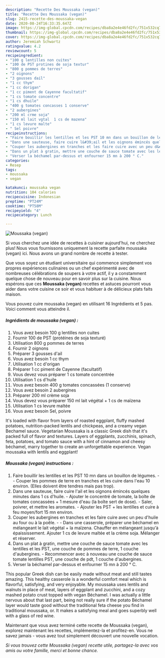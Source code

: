 ```yaml
---
description: "Recette Des Moussaka (vegan)"
title: "Recette Des Moussaka (vegan)"
slug: 2415-recette-des-moussaka-vegan
date: 2020-08-24T16:33:35.647Z
image: https://img-global.cpcdn.com/recipes/dba8a2e4e46fd2fc/751x532cq70/moussaka-vegan-photo-principale-de-la-recette.jpg
thumbnail: https://img-global.cpcdn.com/recipes/dba8a2e4e46fd2fc/751x532cq70/moussaka-vegan-photo-principale-de-la-recette.jpg
cover: https://img-global.cpcdn.com/recipes/dba8a2e4e46fd2fc/751x532cq70/moussaka-vegan-photo-principale-de-la-recette.jpg
author: Jeremiah Schwartz
ratingvalue: 4.2
reviewcount: 5
recipeingredient:
- "100 g lentilles non cuites"
- "100 de PST protines de soja textur"
- "800 g pommes de terres"
- "2 oignons"
- "3 gousses dail"
- "1 cc thym"
- "1 cc dorigan"
- "1 cc piment de Cayenne facultatif"
- "1 cs tomate concentre"
- "1 cs dhuile"
- "400 g tomates concasses 1 conserve"
- "2 aubergines"
- "200 ml crme soja"
- "150 ml lait vgtal  1 cs de mazena"
- "1 cs levure malte"
- " Sel poivre"
recipeinstructions:
- "Faire bouillir les lentilles et les PST 10 mn dans un bouillon de légumes.  Couper les pommes de terre en tranches et les cuire dans l&#39;eau 10 environ. (Elles doivent être tendres mais pas trop)."
- "Dans une sauteuse, faire cuire l&#39;ail et les oignons émincés quelques minutes dans 1 cs d&#39;huile. Ajouter le concentré de tomate, la boîte de tomates concassées + 1 mesure d&#39;eau (la boîte sert de dose). Saler, poivrer, et mettre les aromates. Ajouter les PST + les lentilles et cuire à feu moyen/fort 15 mn environ."
- "Couper les aubergines en tranches et les faire cuire avec un peu d&#39;huile au four ou à la poêle.  Dans une casserole, préparer une béchamel en mélangeant le lait végétal + la maïzena. Chauffer en mélangeant jusqu&#39;à épaississement. Ajouter 1 cs de levure maltée et la crème soja. Mélanger et réserver."
- "Dans un plat à gratin, mettre une couche de sauce tomate avec les lentilles et les PST, une couche de pommes de terre, 1 couche d&#39;aubergines. Recommencer avec à nouveau une couche de sauce tomate lentilles PST, une couche de pdt, 1 couche d&#39;aubergines."
- "Verser la béchamel par-dessus et enfourner 15 mn à 200 ° C."
categories:
- Resep
tags:
- moussaka
- vegan

katakunci: moussaka vegan 
nutrition: 104 calories
recipecuisine: Indonesian
preptime: "PT24M"
cooktime: "PT58M"
recipeyield: "4"
recipecategory: Lunch

---
```



![Moussaka (vegan)](https://img-global.cpcdn.com/recipes/dba8a2e4e46fd2fc/751x532cq70/moussaka-vegan-photo-principale-de-la-recette.jpg)

Si vous cherchez une idée de recettes à cuisiner aujourd'hui, ne cherchez plus! Nous vous fournissons uniquement la recette parfaite moussaka (vegan) ici. Nous avons un grand nombre de recette à tester.

Que vous soyez un étudiant universitaire qui commence simplement vos propres expériences culinaires ou un chef expérimenté avec de nombreuses célébrations de soupers à votre actif, il y a constamment quelque chose de nouveau pour en savoir plus sur la cuisine. Nous espérons que ces <strong> Moussaka (vegan) </strong> recettes et astuces pourront vous aider dans votre cuisine ce soir et vous habituer à de délicieux plats faits maison.

<!--inarticleads1-->

Vous pouvez cuire moussaka (vegan) en utilisant 16 Ingrédients et 5 pas. Voici comment vous atteindre il.

##### Ingrédients de moussaka (vegan) :

1. Vous avez besoin 100 g lentilles non cuites
1. Fournir 100 de PST (protéines de soja texturé)
1. Utilisation 800 g pommes de terres
1. Fournir 2 oignons
1. Préparer 3 gousses d&#39;ail
1. Vous avez besoin 1 cc thym
1. Utilisation 1 cc d&#39;origan
1. Préparer 1 cc piment de Cayenne (facultatif)
1. Vous devez vous préparer 1 cs tomate concentrée
1. Utilisation 1 cs d&#39;huile
1. Vous avez besoin 400 g tomates concassées (1 conserve)
1. Vous avez besoin 2 aubergines
1. Préparer 200 ml crème soja
1. Vous devez vous préparer 150 ml lait végétal + 1 cs de maïzena
1. Utilisation 1 cs levure maltée
1. Vous avez besoin  Sel, poivre


It&#39;s loaded with flavor from layers of roasted eggplant, fluffy mashed potatoes, nutrition-packed lentils and chickpeas, and a creamy vegan Bechamel sauce. Vegetarian Moussaka is a classic Greek dish that it&#39;s packed full of flavor and textures. Layers of eggplants, zucchinis, spinach, feta, potatoes, and tomato sauce with a hint of cinnamon and cheesy béchamel, marry together to create an unforgettable experience. Vegan moussaka with lentils and eggplant! 

<!--inarticleads2-->

##### Moussaka (vegan) instructions :

1. Faire bouillir les lentilles et les PST 10 mn dans un bouillon de légumes. -  - Couper les pommes de terre en tranches et les cuire dans l&#39;eau 10 environ. (Elles doivent être tendres mais pas trop).
1. Dans une sauteuse, faire cuire l&#39;ail et les oignons émincés quelques minutes dans 1 cs d&#39;huile. - Ajouter le concentré de tomate, la boîte de tomates concassées + 1 mesure d&#39;eau (la boîte sert de dose). - Saler, poivrer, et mettre les aromates. - Ajouter les PST + les lentilles et cuire à feu moyen/fort 15 mn environ.
1. Couper les aubergines en tranches et les faire cuire avec un peu d&#39;huile au four ou à la poêle. -  - Dans une casserole, préparer une béchamel en mélangeant le lait végétal + la maïzena. Chauffer en mélangeant jusqu&#39;à épaississement. Ajouter 1 cs de levure maltée et la crème soja. Mélanger et réserver.
1. Dans un plat à gratin, mettre une couche de sauce tomate avec les lentilles et les PST, une couche de pommes de terre, 1 couche d&#39;aubergines. - Recommencer avec à nouveau une couche de sauce tomate lentilles PST, une couche de pdt, 1 couche d&#39;aubergines.
1. Verser la béchamel par-dessus et enfourner 15 mn à 200 ° C.


This popular Greek dish can be easily made without meat and still tastes amazing. This healthy casserole is a wonderful comfort meal which is flavorful, satisfying, and very enjoyable. My moussaka uses lentils and walnuts in place of meat, layers of eggplant and zucchini, and a cozy mashed potato crust topped with vegan Béchamel. I was actually a little nervous about that last part, being not really sure if the potato Béchamel layer would taste good without the traditional feta cheese you find in traditional moussaka, or. It makes a satisfying meal and goes superbly well with a glass of red wine. 

<!--inarticleads1-->

<p>
Maintenant que vous avez terminé cette recette de Moussaka (vegan), explorez maintenant les recettes, implémentez-la et profitez-en. Vous ne savez jamais - vous avez tout simplement découvert une nouvelle vocation.
</p>

<p>
<i>Si vous trouvez cette Moussaka (vegan) recette utile, partagez-la avec vos amis ou votre famille, merci et bonne chance.</i>
</p>
